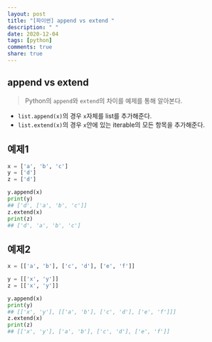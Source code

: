 ```yaml
---
layout: post
title: "[파이썬] append vs extend "
description: " "
date: 2020-12-04
tags: [python]
comments: true
share: true
---
```


## append vs extend

> Python의 `append`와 `extend`의 차이를 예제를 통해 알아본다.

* `list.append(x)`의 경우 `x`자체를 list를 추가해준다.
* `list.extend(x)`의 경우 `x`안에  있는 iterable의 모든 항목을 추가해준다.



## 예제1

```python
x = ['a', 'b', 'c']
y = ['d']
z = ['d']

y.append(x)
print(y)
## ['d', ['a', 'b', 'c']]
z.extend(x)
print(z)
## ['d', 'a', 'b', 'c']
```



## 예제2

```python
x = [['a', 'b'], ['c', 'd'], ['e', 'f']]

y = [['x', 'y']]
z = [['x', 'y']]

y.append(x)
print(y)
## [['x', 'y'], [['a', 'b'], ['c', 'd'], ['e', 'f']]]
z.extend(x)
print(z)
## [['x', 'y'], ['a', 'b'], ['c', 'd'], ['e', 'f']]
```